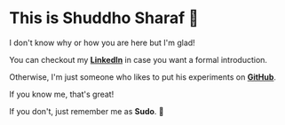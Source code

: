 # This is Shuddho Sharaf 🫠

I don't know why or how you are here but I'm glad!

You can checkout my **[LinkedIn](https://www.linkedin.com/in/shuddhosharaf)** in case you want a formal introduction.

Otherwise, I'm just someone who likes to put his experiments on **[GitHub](https://github.com/sudo318)**.

If you know me, that's great!

If you don't, just remember me as **Sudo**. :floppy_disk:
